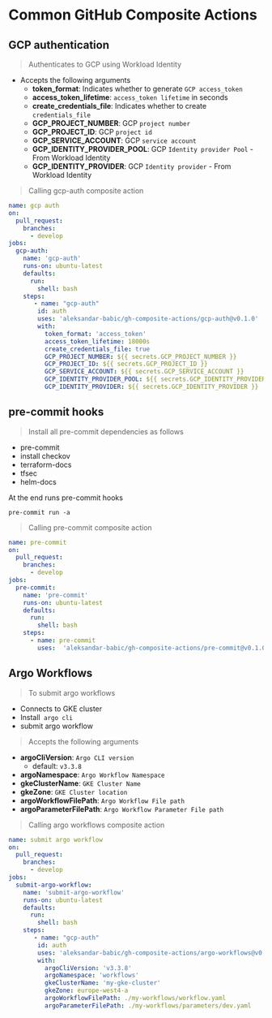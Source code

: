 # Common GitHub Composite Actions

## GCP authentication
> Authenticates to GCP using Workload Identity
- Accepts the following arguments
    - **token_format**: Indicates whether to generate `GCP access_token`
    - **access_token_lifetime**: `access_token lifetime` in seconds
    - **create_credentials_file**: Indicates whether to create `credentials_file`
    - **GCP_PROJECT_NUMBER**: GCP `project number`
    - **GCP_PROJECT_ID**: GCP `project id`
    - **GCP_SERVICE_ACCOUNT**: GCP `service account`
    - **GCP_IDENTITY_PROVIDER_POOL**: GCP `Identity provider Pool` - From Workload Identity
    - **GCP_IDENTITY_PROVIDER**: GCP `Identity provider` - From Workload Identity

> Calling gcp-auth composite action
```yaml
name: gcp auth
on:
  pull_request:
    branches:
      - develop
jobs:
  gcp-auth:
    name: 'gcp-auth'
    runs-on: ubuntu-latest
    defaults:
      run:
        shell: bash
    steps:
       - name: "gcp-auth"
        id: auth
        uses: 'aleksandar-babic/gh-composite-actions/gcp-auth@v0.1.0'
        with:
          token_format: 'access_token'
          access_token_lifetime: 18000s
          create_credentials_file: true
          GCP_PROJECT_NUMBER: ${{ secrets.GCP_PROJECT_NUMBER }}
          GCP_PROJECT_ID: ${{ secrets.GCP_PROJECT_ID }}
          GCP_SERVICE_ACCOUNT: ${{ secrets.GCP_SERVICE_ACCOUNT }}
          GCP_IDENTITY_PROVIDER_POOL: ${{ secrets.GCP_IDENTITY_PROVIDER_POOL }}
          GCP_IDENTITY_PROVIDER: ${{ secrets.GCP_IDENTITY_PROVIDER }}

```

## pre-commit hooks
> Install all pre-commit dependencies as follows
-  pre-commit
- install checkov
- terraform-docs
- tfsec
- helm-docs

At the end runs pre-commit hooks
```shell
pre-commit run -a
```


> Calling pre-commit composite action
```yaml
name: pre-commit
on:
  pull_request:
    branches:
      - develop
jobs:
  pre-commit:
    name: 'pre-commit'
    runs-on: ubuntu-latest
    defaults:
      run:
        shell: bash
    steps:
      - name: pre-commit
        uses:  'aleksandar-babic/gh-composite-actions/pre-commit@v0.1.0'
```

## Argo Workflows
> To submit argo workflows
- Connects to GKE cluster
- Install` argo cli`
- submit argo workflow

> Accepts the following arguments
 - **argoCliVersion**: `Argo CLI version`
    -  default: `v3.3.8`
- **argoNamespace**: `Argo Workflow Namespace`
- **gkeClusterName**: `GKE Cluster Name`
- **gkeZone**: `GKE Cluster location`
- **argoWorkflowFilePath**: `Argo Workflow File path`
- **argoParameterFilePath**: `Argo Workflow Parameter File path`

> Calling argo workflows composite action
```yaml
name: submit argo workflow
on:
  pull_request:
    branches:
      - develop
jobs:
  submit-argo-workflow:
    name: 'submit-argo-workflow'
    runs-on: ubuntu-latest
    defaults:
      run:
        shell: bash
    steps:
       - name: "gcp-auth"
        id: auth
        uses: 'aleksandar-babic/gh-composite-actions/argo-workflows@v0.1.0'
        with:
          argoCliVersion: 'v3.3.8'
          argoNamespace: 'workflows'
          gkeClusterName: 'my-gke-cluster'
          gkeZone: europe-west4-a
          argoWorkflowFilePath: ./my-workflows/workflow.yaml
          argoParameterFilePath: ./my-workflows/parameters/dev.yaml
```
